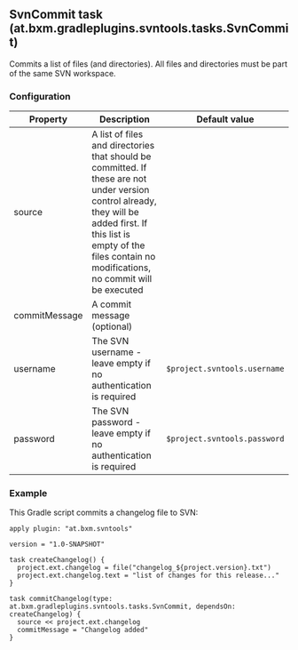 ## SvnCommit task (at.bxm.gradleplugins.svntools.tasks.SvnCommit)

Commits a list of files (and directories). All files and directories must be part of the same SVN workspace.

### Configuration

Property      | Description | Default value
------------- | ----------- | -------------
source        | A list of files and directories that should be committed. If these are not under version control already, they will be added first. If this list is empty of the files contain no modifications, no commit will be executed |
commitMessage | A commit message (optional) |
username      | The SVN username - leave empty if no authentication is required | `$project.svntools.username`
password      | The SVN password - leave empty if no authentication is required | `$project.svntools.password`

### Example

This Gradle script commits a changelog file to SVN:

    apply plugin: "at.bxm.svntools"

    version = "1.0-SNAPSHOT"

    task createChangelog() {
      project.ext.changelog = file("changelog_${project.version}.txt")
      project.ext.changelog.text = "list of changes for this release..."
    }

    task commitChangelog(type: at.bxm.gradleplugins.svntools.tasks.SvnCommit, dependsOn: createChangelog) {
      source << project.ext.changelog
      commitMessage = "Changelog added"
    }
